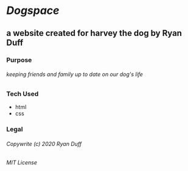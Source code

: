 # _Dogspace_

## a website created for harvey the dog by Ryan Duff

### **Purpose**
###### keeping friends and family up to date on our dog's life

### **Tech Used**
* html
* css

### Legal
###### Copywrite (c) 2020 Ryan Duff
###### MIT License